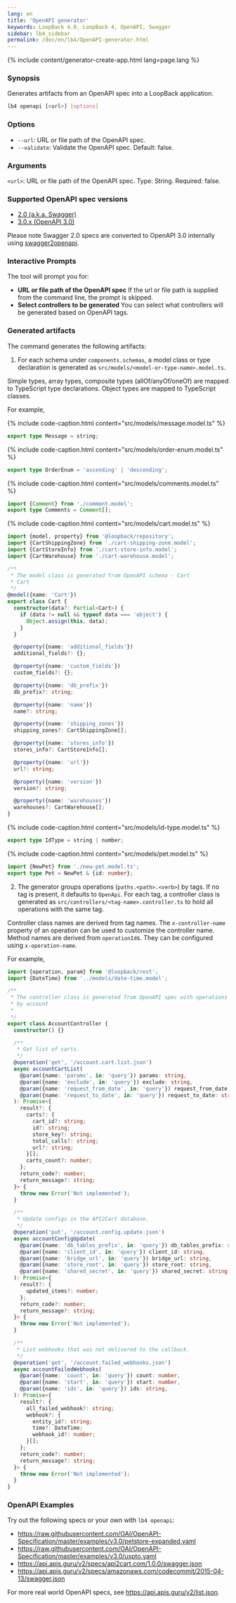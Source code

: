 ```yaml
---
lang: en
title: 'OpenAPI generator'
keywords: LoopBack 4.0, LoopBack 4, OpenAPI, Swagger
sidebar: lb4_sidebar
permalink: /doc/en/lb4/OpenAPI-generator.html
---
```


{% include content/generator-create-app.html lang=page.lang %}

### Synopsis

Generates artifacts from an OpenAPI spec into a LoopBack application.

```sh
lb4 openapi [<url>] [options]
```

### Options

- `--url`: URL or file path of the OpenAPI spec.
- `--validate`: Validate the OpenAPI spec. Default: false.

### Arguments

`<url>`: URL or file path of the OpenAPI spec. Type: String. Required: false.

### Supported OpenAPI spec versions

- [2.0 (a.k.a. Swagger)](https://github.com/OAI/OpenAPI-Specification/blob/master/versions/2.0.md)
- [3.0.x (OpenAPI 3.0)](https://github.com/OAI/OpenAPI-Specification/blob/master/versions/3.0.1.md)

Please note Swagger 2.0 specs are converted to OpenAPI 3.0 internally using
[swagger2openapi](https://www.npmjs.com/package/swagger2openapi).

### Interactive Prompts

The tool will prompt you for:

- **URL or file path of the OpenAPI spec** If the url or file path is supplied
  from the command line, the prompt is skipped.
- **Select controllers to be generated** You can select what controllers will be
  generated based on OpenAPI tags.

### Generated artifacts

The command generates the following artifacts:

1.  For each schema under `components.schemas`, a model class or type
    declaration is generated as `src/models/<model-or-type-name>.model.ts`.

Simple types, array types, composite types (allOf/anyOf/oneOf) are mapped to
TypeScript type declarations. Object types are mapped to TypeScript classes.

For example,

{% include code-caption.html content="src/models/message.model.ts" %}

```ts
export type Message = string;
```

{% include code-caption.html content="src/models/order-enum.model.ts" %}

```ts
export type OrderEnum = 'ascending' | 'descending';
```

{% include code-caption.html content="src/models/comments.model.ts" %}

```ts
import {Comment} from './comment.model';
export type Comments = Comment[];
```

{% include code-caption.html content="src/models/cart.model.ts" %}

```ts
import {model, property} from '@loopback/repository';
import {CartShippingZone} from './cart-shipping-zone.model';
import {CartStoreInfo} from './cart-store-info.model';
import {CartWarehouse} from './cart-warehouse.model';

/**
 * The model class is generated from OpenAPI schema - Cart
 * Cart
 */
@model({name: 'Cart'})
export class Cart {
  constructor(data?: Partial<Cart>) {
    if (data != null && typeof data === 'object') {
      Object.assign(this, data);
    }
  }

  @property({name: 'additional_fields'})
  additional_fields?: {};

  @property({name: 'custom_fields'})
  custom_fields?: {};

  @property({name: 'db_prefix'})
  db_prefix?: string;

  @property({name: 'name'})
  name?: string;

  @property({name: 'shipping_zones'})
  shipping_zones?: CartShippingZone[];

  @property({name: 'stores_info'})
  stores_info?: CartStoreInfo[];

  @property({name: 'url'})
  url?: string;

  @property({name: 'version'})
  version?: string;

  @property({name: 'warehouses'})
  warehouses?: CartWarehouse[];
}
```

{% include code-caption.html content="src/models/id-type.model.ts" %}

```ts
export type IdType = string | number;
```

{% include code-caption.html content="src/models/pet.model.ts" %}

```ts
import {NewPet} from './new-pet.model.ts';
export type Pet = NewPet & {id: number};
```

2.  The generator groups operations (`paths.<path>.<verb>`) by tags. If no tag
    is present, it defaults to `OpenApi`. For each tag, a controller class is
    generated as `src/controllers/<tag-name>.controller.ts` to hold all
    operations with the same tag.

Controller class names are derived from tag names. The `x-controller-name`
property of an operation can be used to customize the controller name. Method
names are derived from `operationId`s. They can be configured using
`x-operation-name`.

For example,

```ts
import {operation, param} from '@loopback/rest';
import {DateTime} from '../models/date-time.model';

/**
 * The controller class is generated from OpenAPI spec with operations tagged
 * by account
 *
 */
export class AccountController {
  constructor() {}

  /**
   * Get list of carts.
   */
  @operation('get', '/account.cart.list.json')
  async accountCartList(
    @param({name: 'params', in: 'query'}) params: string,
    @param({name: 'exclude', in: 'query'}) exclude: string,
    @param({name: 'request_from_date', in: 'query'}) request_from_date: string,
    @param({name: 'request_to_date', in: 'query'}) request_to_date: string,
  ): Promise<{
    result?: {
      carts?: {
        cart_id?: string;
        id?: string;
        store_key?: string;
        total_calls?: string;
        url?: string;
      }[];
      carts_count?: number;
    };
    return_code?: number;
    return_message?: string;
  }> {
    throw new Error('Not implemented');
  }

  /**
   * Update configs in the API2Cart database.
   */
  @operation('put', '/account.config.update.json')
  async accountConfigUpdate(
    @param({name: 'db_tables_prefix', in: 'query'}) db_tables_prefix: string,
    @param({name: 'client_id', in: 'query'}) client_id: string,
    @param({name: 'bridge_url', in: 'query'}) bridge_url: string,
    @param({name: 'store_root', in: 'query'}) store_root: string,
    @param({name: 'shared_secret', in: 'query'}) shared_secret: string,
  ): Promise<{
    result?: {
      updated_items?: number;
    };
    return_code?: number;
    return_message?: string;
  }> {
    throw new Error('Not implemented');
  }

  /**
   * List webhooks that was not delivered to the callback.
   */
  @operation('get', '/account.failed_webhooks.json')
  async accountFailedWebhooks(
    @param({name: 'count', in: 'query'}) count: number,
    @param({name: 'start', in: 'query'}) start: number,
    @param({name: 'ids', in: 'query'}) ids: string,
  ): Promise<{
    result?: {
      all_failed_webhook?: string;
      webhook?: {
        entity_id?: string;
        time?: DateTime;
        webhook_id?: number;
      }[];
    };
    return_code?: number;
    return_message?: string;
  }> {
    throw new Error('Not implemented');
  }
}
```

### OpenAPI Examples

Try out the following specs or your own with `lb4 openapi`:

- https://raw.githubusercontent.com/OAI/OpenAPI-Specification/master/examples/v3.0/petstore-expanded.yaml
- https://raw.githubusercontent.com/OAI/OpenAPI-Specification/master/examples/v3.0/uspto.yaml
- https://api.apis.guru/v2/specs/api2cart.com/1.0.0/swagger.json
- https://api.apis.guru/v2/specs/amazonaws.com/codecommit/2015-04-13/swagger.json

For more real world OpenAPI specs, see https://api.apis.guru/v2/list.json.
